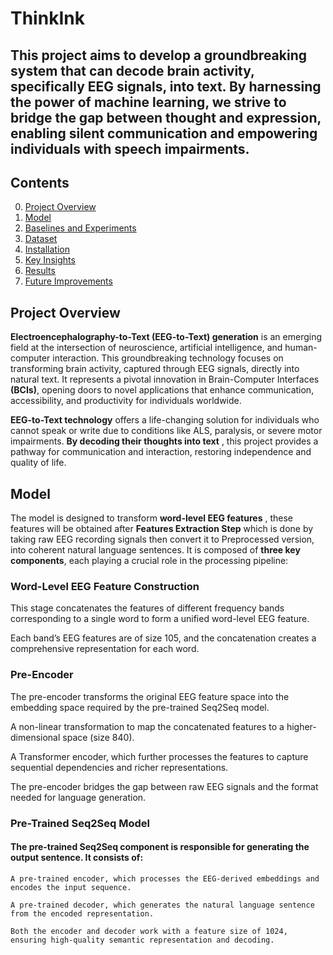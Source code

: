 # ThinkInk
## This project aims to develop a groundbreaking system that can decode brain activity, specifically EEG signals, into text. By harnessing the power of machine learning, we strive to bridge the gap between thought and expression, enabling silent communication and empowering individuals with speech impairments.

## Contents
0. [Project Overview](#Project-Overview)
0. [Model](#model)
0. [Baselines and Experiments](#baselines-and-experiments)  
0. [Dataset](#dataset)
0. [Installation](#installation)  
0. [Key Insights](#key-insights)
0. [Results](#results) 
0. [Future Improvements](#Future-Improvements)


## Project Overview

**Electroencephalography-to-Text (EEG-to-Text) generation** is an emerging field at the intersection of neuroscience, artificial intelligence, and human-computer interaction. This groundbreaking technology focuses on transforming brain activity, captured through EEG signals, directly into natural text. It represents a pivotal innovation in Brain-Computer Interfaces **(BCIs)**, opening doors to novel applications that enhance communication, accessibility, and productivity for individuals worldwide.

**EEG-to-Text technology** offers a life-changing solution for individuals who cannot speak or write due to conditions like ALS, paralysis, or severe motor impairments. **By decoding their thoughts into text** , this project provides a pathway for communication and interaction, restoring independence and quality of life.

## Model
The model is designed to transform **word-level EEG features** , these features will be obtained after **Features Extraction Step** which is done by taking raw EEG recording signals then convert it to Preprocessed version, into coherent natural language sentences. It is composed of **three key components**, each playing a crucial role in the processing pipeline:


### Word-Level EEG Feature Construction
   This stage concatenates the features of different frequency bands corresponding to a single word to form a unified word-level EEG feature.
   
   Each band’s EEG features are of size 105, and the concatenation creates a comprehensive representation for each word.

    
### Pre-Encoder
   The pre-encoder transforms the original EEG feature space into the embedding space required by the pre-trained Seq2Seq model. 

   A non-linear transformation to map the concatenated features to a higher-dimensional space (size 840).
   
   A Transformer encoder, which further processes the features to capture sequential dependencies and richer representations.
   
   The pre-encoder bridges the gap between raw EEG signals and the format needed for language generation.


### Pre-Trained Seq2Seq Model
#### The pre-trained Seq2Seq component is responsible for generating the output sentence. It consists of:
   
    A pre-trained encoder, which processes the EEG-derived embeddings and encodes the input sequence.
   
    A pre-trained decoder, which generates the natural language sentence from the encoded representation.
    
    Both the encoder and decoder work with a feature size of 1024, ensuring high-quality semantic representation and decoding.
